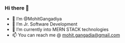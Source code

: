 ### Hi there 👋
- 👋 I’m @MohitGangadiya
- 👀 I’m Jr. Software Development
- 🌱 I’m currently into MERN STACK technologies
- 📫 You can reach me @ mohit.gangadia@gmail.com

<!--
**MohitGangadiya/MohitGangadiya** is a ✨ _special_ ✨ repository because its `README.md` (this file) appears on your GitHub profile.

Here are some ideas to get you started:

- 🔭 I’m currently working on ...
- 🌱 I’m currently learning ...
- 👯 I’m looking to collaborate on ...
- 🤔 I’m looking for help with ...
- 💬 Ask me about ...
- 📫 How to reach me: ...
- 😄 Pronouns: ...
- ⚡ Fun fact: ...
-->
